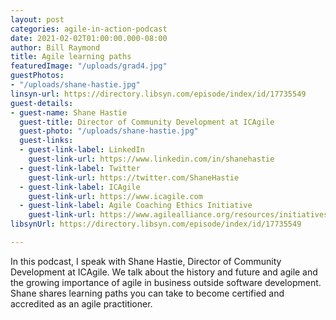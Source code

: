 ```yaml
---
layout: post
categories: agile-in-action-podcast
date: 2021-02-02T01:00:00.000-08:00
author: Bill Raymond
title: Agile learning paths
featuredImage: "/uploads/grad4.jpg"
guestPhotos:
- "/uploads/shane-hastie.jpg"
linsyn-url: https://directory.libsyn.com/episode/index/id/17735549
guest-details:
- guest-name: Shane Hastie
  guest-title: Director of Community Development at ICAgile
  guest-photo: "/uploads/shane-hastie.jpg"
  guest-links:
  - guest-link-label: LinkedIn
    guest-link-url: https://www.linkedin.com/in/shanehastie
  - guest-link-label: Twitter
    guest-link-url: https://twitter.com/ShaneHastie
  - guest-link-label: ICAgile
    guest-link-url: https://www.icagile.com
  - guest-link-label: Agile Coaching Ethics Initiative
    guest-link-url: https://www.agilealliance.org/resources/initiatives/agile-coaching-ethics
libsynUrl: https://directory.libsyn.com/episode/index/id/17735549

---
```

In this podcast, I speak with Shane Hastie, Director of Community Development at ICAgile. We talk about the history and future and agile and the growing importance of agile in business outside software development.   Shane shares learning paths you can take to become certified and accredited as an agile practitioner.